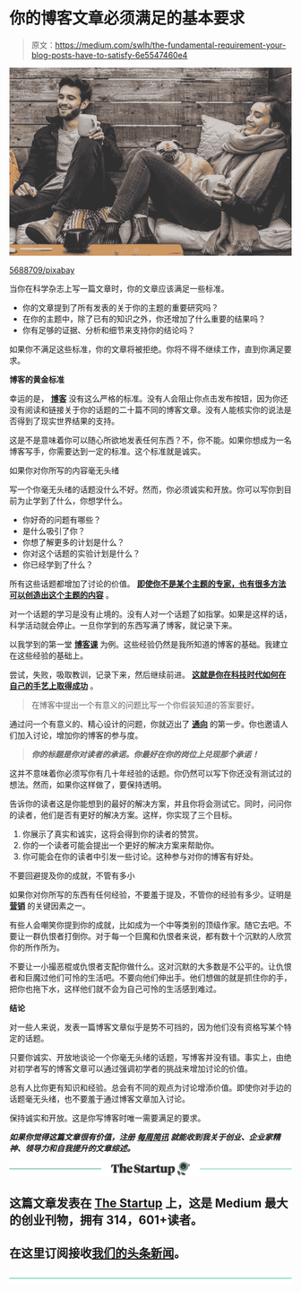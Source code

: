# 你的博客文章必须满足的基本要求

> 原文：<https://medium.com/swlh/the-fundamental-requirement-your-blog-posts-have-to-satisfy-6e5547460e4>

![](img/dad9e24bfa7262af106bf9c26266dca2.png)

[5688709/pixabay](https://pixabay.com/en/men-women-apparel-woman-man-2425121/)

当你在科学杂志上写一篇文章时，你的文章应该满足一些标准。

*   你的文章提到了所有发表的关于你的主题的重要研究吗？
*   在你的主题中，除了已有的知识之外，你还增加了什么重要的结果吗？
*   你有足够的证据、分析和细节来支持你的结论吗？

如果你不满足这些标准，你的文章将被拒绝。你将不得不继续工作，直到你满足要求。

**博客的黄金标准**

幸运的是， [**博客**](https://ideavisionaction.com/tag/blogging/) 没有这么严格的标准。没有人会阻止你点击发布按钮，因为你还没有阅读和链接关于你的话题的二十篇不同的博客文章。没有人能核实你的说法是否得到了现实世界结果的支持。

这是不是意味着你可以随心所欲地发表任何东西？不，你不能。如果你想成为一名博客写手，你需要达到一定的标准。这个标准就是诚实。

如果你对你所写的内容毫无头绪

写一个你毫无头绪的话题没什么不好。然而，你必须诚实和开放。你可以写你到目前为止学到了什么，你想学什么。

*   你好奇的问题有哪些？
*   是什么吸引了你？
*   你想了解更多的计划是什么？
*   你对这个话题的实验计划是什么？
*   你已经学到了什么？

所有这些话题都增加了讨论的价值。 [**即使你不是某个主题的专家，也有很多方法可以创造出这个主题的内容**](https://ideavisionaction.com/creativity/8-ways-to-create-content-on-a-consistent-basis/) 。

对一个话题的学习是没有止境的。没有人对一个话题了如指掌。如果是这样的话，科学活动就会停止。一旦你学到的东西写满了博客，就记录下来。

以我学到的第一堂 [**博客课**](https://ideavisionaction.com/writing/8-blogging-lessons-i-learned-from-my-medium-stats/) 为例。这些经验仍然是我所知道的博客的基础。我建立在这些经验的基础上。

尝试，失败，吸取教训，记录下来，然后继续前进。 [**这就是你在科技时代如何在自己的手艺上取得成功**](https://ideavisionaction.com/personal-development/how-to-succeed-in-your-craft-in-the-age-of-technology/) 。

> 在博客中提出一个有意义的问题比写一个你假装知道的答案要好。

通过问一个有意义的、精心设计的问题，你就迈出了 [**通向**](https://ideavisionaction.com/business/use-your-curiosity-as-motivation-and-ask-the-right-questions-to-succeed/) 的第一步。你也邀请人们加入讨论，增加你的博客的参与度。

> ***你的标题是你对读者的承诺。你最好在你的岗位上兑现那个承诺！***

这并不意味着你必须写你有几十年经验的话题。你仍然可以写下你还没有测试过的想法。然而，如果你这样做了，要保持透明。

告诉你的读者这是你能想到的最好的解决方案，并且你将会测试它。同时，问问你的读者，他们是否有更好的解决方案。这样，你实现了三个目标。

1.  你展示了真实和诚实，这将会得到你的读者的赞赏。
2.  你的一个读者可能会提出一个更好的解决方案来帮助你。
3.  你可能会在你的读者中引发一些讨论。这种参与对你的博客有好处。

不要回避提及你的成就，不管有多小

如果你对你所写的东西有任何经验，不要羞于提及，不管你的经验有多少。证明是 [**营销**](https://ideavisionaction.com/tag/marketing/) 的关键因素之一。

有些人会嘲笑你提到你的成就，比如成为一个中等类别的顶级作家。随它去吧。不要让一群仇恨者打倒你。对于每一个巨魔和仇恨者来说，都有数十个沉默的人欣赏你的所作所为。

不要让一小撮恶棍或仇恨者支配你做什么。这对沉默的大多数是不公平的。让仇恨者和巨魔过他们可怜的生活吧。不要向他们伸出手。他们想做的就是抓住你的手，把你也拖下水，这样他们就不会为自己可怜的生活感到难过。

**结论**

对一些人来说，发表一篇博客文章似乎是势不可挡的，因为他们没有资格写某个特定的话题。

只要你诚实、开放地谈论一个你毫无头绪的话题，写博客并没有错。事实上，由绝对初学者写的博客文章可以通过强调初学者的挑战来增加讨论的价值。

总有人比你更有知识和经验。总会有不同的观点为讨论增添价值。即使你对手边的话题毫无头绪，也不要羞于通过博客文章加入讨论。

保持诚实和开放。这是你写博客时唯一需要满足的要求。

***如果你觉得这篇文章很有价值，注册*** [***每周简讯***](https://ideavisionaction.com/email-newsletter/) ***就能收到我关于创业、企业家精神、领导力和自我提升的文章综述。***

[![](img/308a8d84fb9b2fab43d66c117fcc4bb4.png)](https://medium.com/swlh)

## 这篇文章发表在 [The Startup](https://medium.com/swlh) 上，这是 Medium 最大的创业刊物，拥有 314，601+读者。

## 在这里订阅接收[我们的头条新闻](http://growthsupply.com/the-startup-newsletter/)。

[![](img/b0164736ea17a63403e660de5dedf91a.png)](https://medium.com/swlh)